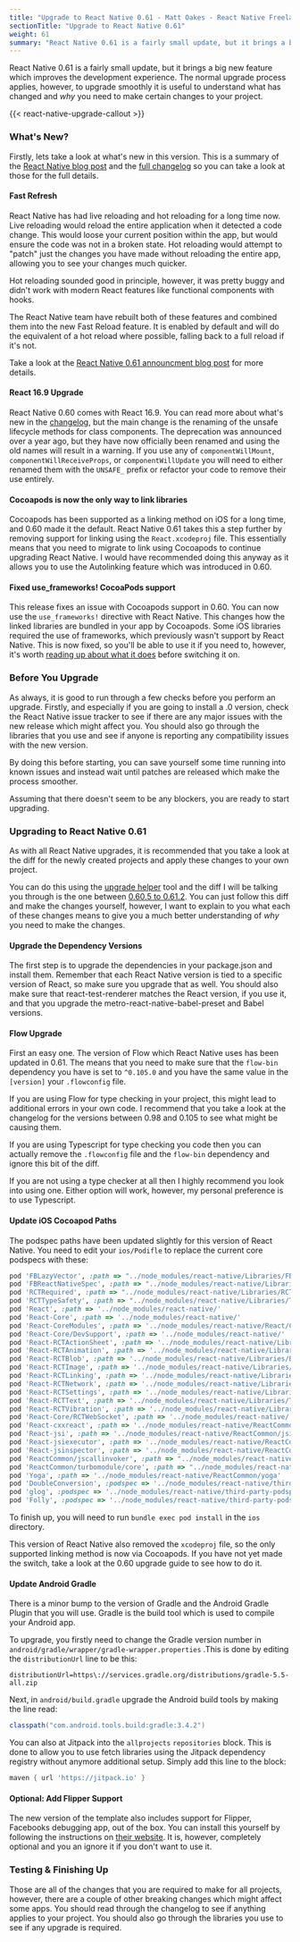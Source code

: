 ```yaml
---
title: "Upgrade to React Native 0.61 - Matt Oakes - React Native Freelancer"
sectionTitle: "Upgrade to React Native 0.61"
weight: 61
summary: "React Native 0.61 is a fairly small update, but it brings a big new feature which improves the development experience. This article explains what‘s new, how to upgrade, and what it all means."
---
```


React Native 0.61 is a fairly small update, but it brings a big new feature which improves the development experience. The normal upgrade process applies, however, to upgrade smoothly it is useful to understand what has changed and _why_ you need to make certain changes to your project.

{{< react-native-upgrade-callout >}}

### What's New?

Firstly, lets take a look at what's new in this version. This is a summary of the [React Native blog post](https://facebook.github.io/react-native/blog/2019/09/18/version-0.61) and the [full changelog](https://github.com/react-native-community/releases/blob/master/CHANGELOG.md#0610) so you can take a look at those for the full details.

#### Fast Refresh

React Native has had live reloading and hot reloading for a long time now. Live reloading would reload the entire application when it detected a code change. This would loose your current position within the app, but would ensure the code was not in a broken state. Hot reloading would attempt to "patch" just the changes you have made without reloading the entire app, allowing you to see your changes much quicker.

Hot reloading sounded good in principle, however, it was pretty buggy and didn't work with modern React features like functional components with hooks.

The React Native team have rebuilt both of these features and combined them into the new Fast Reload feature. It is enabled by default and will do the equivalent of a hot reload where possible, falling back to a full reload if it's not.

Take a look at the [React Native 0.61 announcment blog post](https://facebook.github.io/react-native/blog/2019/09/18/version-0.61) for more details.

#### React 16.9 Upgrade

React Native 0.60 comes with React 16.9. You can read more about what's new in the [changelog](https://reactjs.org/blog/2019/08/08/react-v16.9.0.html), but the main change is the renaming of the unsafe lifecycle methods for class components. The deprecation was announced over a year ago, but they have now officially been renamed and using the old names will result in a warning. If you use any of `componentWillMount`, `componentWillReceiveProps`, or `componentWillUpdate` you will need to either renamed them with the `UNSAFE_` prefix or refactor your code to remove their use entirely.

#### Cocoapods is now the only way to link libraries

Cocoapods has been supported as a linking method on iOS for a long time, and 0.60 made it the default. React Native 0.61 takes this a step further by removing support for linking using the `React.xcodeproj` file. This essentially means that you need to migrate to link using Cocoapods to continue upgrading React Native. I would have recommended doing this anyway as it allows you to use the Autolinking feature which was introduced in 0.60.

#### Fixed use_frameworks! CocoaPods support

This release fixes an issue with Cocoapods support in 0.60. You can now use the `use_frameworks!` directive with React Native. This changes how the linked libraries are bundled in your app by Cocoapods. Some iOS libraries required the use of frameworks, which previously wasn't support by React Native. This is now fixed, so you'll be able to use it if you need to, however, it's worth [reading up about what it does](https://stackoverflow.com/questions/41210249/why-do-we-use-use-frameworks-in-cocoapods) before switching it on.

### Before You Upgrade

As always, it is good to run through a few checks before you perform an upgrade. Firstly, and especially if you are going to install a .0 version, check the React Native issue tracker to see if there are any major issues with the new release which might affect you. You should also go through the libraries that you use and see if anyone is reporting any compatibility issues with the new version.

By doing this before starting, you can save yourself some time running into known issues and instead wait until patches are released which make the process smoother.

Assuming that there doesn't seem to be any blockers, you are ready to start upgrading.

### Upgrading to React Native 0.61

As with all React Native upgrades, it is recommended that you take a look at the diff for the newly created projects and apply these changes to your own project.

You can do this using the [upgrade helper](https://react-native-community.github.io/upgrade-helper/) tool and the diff I will be talking you through is the one between [0.60.5 to 0.61.2](https://react-native-community.github.io/upgrade-helper/?from=0.60.5&to=0.61.2). You can just follow this diff and make the changes yourself, however, I want to explain to you what each of these changes means to give you a much better understanding of _why_ you need to make the changes.

#### Upgrade the Dependency Versions

The first step is to upgrade the dependencies in your package.json and install them. Remember that each React Native version is tied to a specific version of React, so make sure you upgrade that as well. You should also make sure that react-test-renderer matches the React version, if you use it, and that you upgrade the metro-react-native-babel-preset and Babel versions.

#### Flow Upgrade

First an easy one. The version of Flow which React Native uses has been updated in 0.61. The means that you need to make sure that the `flow-bin` dependency you have is set to `^0.105.0` and you have the same value in the `[version]` your `.flowconfig` file.

If you are using Flow for type checking in your project, this might lead to additional errors in your own code. I recommend that you take a look at the changelog for the versions between 0.98 and 0.105 to see what might be causing them.

If you are using Typescript for type checking you code then you can actually remove the `.flowconfig` file and the `flow-bin` dependency and ignore this bit of the diff.

If you are not using a type checker at all then I highly recommend you look into using one. Either option will work, however, my personal preference is to use Typescript.

#### Update iOS Cocoapod Paths

The podspec paths have been updated slightly for this version of React Native. You need to edit your `ios/Podifle` to replace the current core podspecs with these:

```ruby
pod 'FBLazyVector', :path => "../node_modules/react-native/Libraries/FBLazyVector"
pod 'FBReactNativeSpec', :path => "../node_modules/react-native/Libraries/FBReactNativeSpec"
pod 'RCTRequired', :path => "../node_modules/react-native/Libraries/RCTRequired"
pod 'RCTTypeSafety', :path => "../node_modules/react-native/Libraries/TypeSafety"
pod 'React', :path => '../node_modules/react-native/'
pod 'React-Core', :path => '../node_modules/react-native/'
pod 'React-CoreModules', :path => '../node_modules/react-native/React/CoreModules'
pod 'React-Core/DevSupport', :path => '../node_modules/react-native/'
pod 'React-RCTActionSheet', :path => '../node_modules/react-native/Libraries/ActionSheetIOS'
pod 'React-RCTAnimation', :path => '../node_modules/react-native/Libraries/NativeAnimation'
pod 'React-RCTBlob', :path => '../node_modules/react-native/Libraries/Blob'
pod 'React-RCTImage', :path => '../node_modules/react-native/Libraries/Image'
pod 'React-RCTLinking', :path => '../node_modules/react-native/Libraries/LinkingIOS'
pod 'React-RCTNetwork', :path => '../node_modules/react-native/Libraries/Network'
pod 'React-RCTSettings', :path => '../node_modules/react-native/Libraries/Settings'
pod 'React-RCTText', :path => '../node_modules/react-native/Libraries/Text'
pod 'React-RCTVibration', :path => '../node_modules/react-native/Libraries/Vibration'
pod 'React-Core/RCTWebSocket', :path => '../node_modules/react-native/'
pod 'React-cxxreact', :path => '../node_modules/react-native/ReactCommon/cxxreact'
pod 'React-jsi', :path => '../node_modules/react-native/ReactCommon/jsi'
pod 'React-jsiexecutor', :path => '../node_modules/react-native/ReactCommon/jsiexecutor'
pod 'React-jsinspector', :path => '../node_modules/react-native/ReactCommon/jsinspector'
pod 'ReactCommon/jscallinvoker', :path => "../node_modules/react-native/ReactCommon"
pod 'ReactCommon/turbomodule/core', :path => "../node_modules/react-native/ReactCommon"
pod 'Yoga', :path => '../node_modules/react-native/ReactCommon/yoga'
pod 'DoubleConversion', :podspec => '../node_modules/react-native/third-party-podspecs/DoubleConversion.podspec'
pod 'glog', :podspec => '../node_modules/react-native/third-party-podspecs/glog.podspec'
pod 'Folly', :podspec => '../node_modules/react-native/third-party-podspecs/Folly.podspec'
```

To finish up, you will need to run `bundle exec pod install` in the `ios` directory.

This version of React Native also removed the `xcodeproj` file, so the only supported linking method is now via Cocoapods. If you have not yet made the switch, take a look at the 0.60 upgrade guide to see how to do it.

#### Update Android Gradle

There is a minor bump to the version of Gradle and the Android Gradle Plugin that you will use. Gradle is the build tool which is used to compile your Android app.

To upgrade, you firstly need to change the Gradle version number in `android/gradle/wrapper/gradle-wrapper.properties` .This is done by editing the `distributionUrl` line to be this:

```
distributionUrl=https\://services.gradle.org/distributions/gradle-5.5-all.zip
```

Next, in `android/build.gradle` upgrade the Android build tools by making the line read:

```groovy
classpath("com.android.tools.build:gradle:3.4.2")
```

You can also at Jitpack into the `allprojects` `repositories` block. This is done to allow you to use fetch libraries using the Jitpack dependency registry without anymore additional setup. Simply add this line to the block:

```groovy
maven { url 'https://jitpack.io' }
```

#### Optional: Add Flipper Support

The new version of the template also includes support for Flipper, Facebooks debugging app, out of the box. You can install this yourself by following the instructions on [their website](https://fbflipper.com/). It is, however, completely optional and you an ignore it if you don't want to use it.

### Testing & Finishing Up

Those are all of the changes that you are required to make for all projects, however, there are a couple of other breaking changes which might affect some apps. You should read through the changelog to see if anything applies to your project. You should also go through the libraries you use to see if any upgrade is required.
